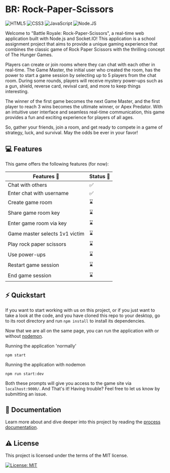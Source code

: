 # BR: Rock-Paper-Scissors

![HTML5](https://img.shields.io/badge/html5-%23E34F26.svg?style=for-the-badge&logo=html5&logoColor=white) ![CSS3](https://img.shields.io/badge/css3-%231572B6.svg?style=for-the-badge&logo=css3&logoColor=white) ![JavaScript](https://img.shields.io/badge/javascript-%23323330.svg?style=for-the-badge&logo=javascript&logoColor=%23F7DF1E) ![Node.JS](https://img.shields.io/badge/Node.js-43853D?style=for-the-badge&logo=node.js&logoColor=white)

Welcome to "Battle Royale: Rock-Paper-Scissors", a real-time web application built with Node.js and Socket.IO! This application is a school assignment project that aims to provide a unique gaming experience that combines the classic game of Rock Paper Scissors with the thrilling concept of The Hunger Games.

Players can create or join rooms where they can chat with each other in real-time. The Game Master, the initial user who created the room, has the power to start a game session by selecting up to 5 players from the chat room. During some rounds, players will receive mystery power-ups such as a gun, shield, reverse card, revival card, and more to keep things interesting.

The winner of the first game becomes the next Game Master, and the first player to reach 3 wins becomes the ultimate winner, or Apex Predator. With an intuitive user interface and seamless real-time communication, this game provides a fun and exciting experience for players of all ages.

So, gather your friends, join a room, and get ready to compete in a game of strategy, luck, and survival. May the odds be ever in your favor!

<!-- ![WFUT - App preview](./docs/assets/WFUT-app_preview.png) -->

## :computer: Features

This game offers the following features (for now): 

| Features :nail_care:          | Status :rocket:    |
|-------------------------------|--------------------|
| Chat with others              | :white_check_mark: |
| Enter chat with username      | :white_check_mark: |
| Create game room        | :hourglass: |
| Share game room key                | :hourglass:        |
| Enter game room via key      | :hourglass: |
| Game master selects 1v1 victim                 | :hourglass:        |
| Play rock paper scissors                 | :hourglass:        |
| Use power-ups                 | :hourglass:        |
| Restart game session                | :hourglass:        |
| End game session                | :hourglass:        |


## :zap: Quickstart
If you want to start working with us on this project, or if you just want to take a look at the code, and you have cloned this repo to your desktop, go to its root directory and run `npm install` to install its dependencies.

Now that we are all on the same page, you can run the application with or without [nodemon](https://www.google.com/settings/security/lesssecureapps). 

Running the application 'normally'
~~~
npm start
~~~

Running the application with nodemon
~~~
npm run start:dev
~~~

Both these prompts will give you access to the game site via `localhost:9000/`. And That's it! Having trouble? Feel free to let us know by submitting an issue.

## :memo: Documentation

Learn more about and dive deeper into this project by reading the [process documentation](./app/docs/productdoc.md).

## :warning: License

This project is licensed under the terms of the MIT license.

[![License: MIT](https://img.shields.io/badge/License-MIT-yellow.svg)](https://github.com/noyamirai/real-time-web-2223/blob/main/LICENSE)

